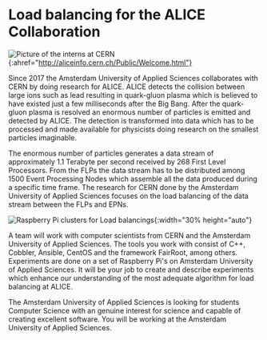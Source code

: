 # Load balancing for the ALICE Collaboration
![[Picture of the interns at CERN](http://aliceinfo.cern.ch/Public/Welcome.html)]({{site.baseurl}}/assets/images/AliceLogo.png){:ahref="http://aliceinfo.cern.ch/Public/Welcome.html"}


Since 2017 the Amsterdam University of Applied Sciences collaborates with CERN by doing research for ALICE. ALICE detects the collision between large ions such as lead resulting in quark-gluon plasma which is believed to have existed just a few milliseconds after the Big Bang. After the quark-gluon plasma is resolved an enormous number of particles is emitted and detected by ALICE. The detection is transformed into data which has to be processed and made available for physicists doing research on the smallest particles imaginable.

The enormous number of particles generates a data stream of approximately 1.1 Terabyte per second received by 268 First Level Processors. From the FLPs the data stream has to be distributed among 1500 Event Processing Nodes which assemble all the data produced during a specific time frame. The research for CERN done by the Amsterdam University of Applied Sciences focuses on the load balancing of the data stream between the FLPs and EPNs.

![Raspberry Pi clusters for Load balancings]({{site.baseurl}}/assets/images/RaspberryPiCluster.JPG){:width="30% height="auto"}

A team will work with computer scientists from CERN and the Amsterdam University of Applied Sciences. The tools you work with consist of C++, Cobbler, Ansible, CentOS and the framework FairRoot, among others. Experiments are done on a set of Raspberry Pi's on Amsterdam University of Applied Sciences. It will be your job to create and describe experiments which enhance our understanding of the most adequate algorithm for load balancing at ALICE.

The Amsterdam University of Applied Sciences is looking for students Computer Science with an genuine interest for science and capable of creating excellent software. You will be working at the Amsterdam University of Applied Sciences.


